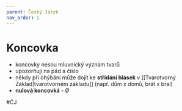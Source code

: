 ```yaml
---
parent: Český Jazyk
nav_order: 1
---
```

# Koncovka
- koncovky nesou mluvnický význam tvarů
- upozorňují na pád a číslo
- někdy při ohýbání může dojít ke **střídání hlásek** v [[Tvarotvorný Základ|tvarotvorném základu]] (např. dům x domů, brát x bral)
- **nulová koncovká** - Ø

#ČJ 